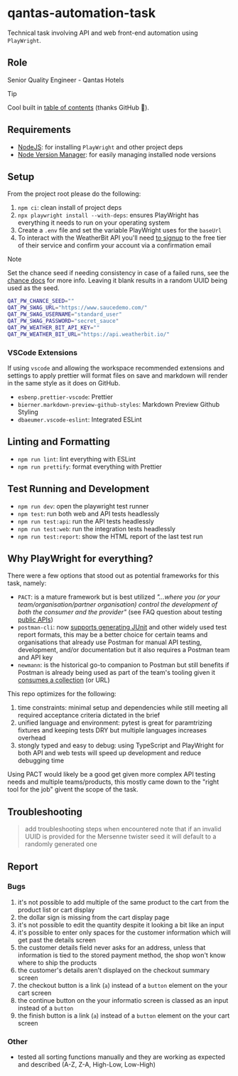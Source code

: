 # qantas-automation-task

Technical task involving API and web front-end automation using `PlayWright`.

## Role

Senior Quality Engineer - Qantas Hotels

> [!TIP]
> Cool built in [table of contents][6] (thanks GitHub :rocket:).

## Requirements

- [NodeJS][0]: for installing `PlayWright` and other project deps
- [Node Version Manager][2]: for easily managing installed node versions

## Setup

From the project root please do the following:

1. `npm ci`: clean install of project deps
2. `npx playwright install --with-deps`: ensures PlayWright has everything it needs to run on your operating system
3. Create a `.env` file and set the variable PlayWright uses for the `baseUrl`
4. To interact with the WeatherBit API you'll need [to signup][7] to the free tier of their service and confirm your account via a confirmation email

> [!NOTE]
> Set the chance seed if needing consistency in case of a failed runs, see the [chance docs][8] for more info. Leaving it blank results in a random UUID being used as the seed.

```bash
QAT_PW_CHANCE_SEED=""
QAT_PW_SWAG_URL="https://www.saucedemo.com/"
QAT_PW_SWAG_USERNAME="standard_user"
QAT_PW_SWAG_PASSWORD="secret_sauce"
QAT_PW_WEATHER_BIT_API_KEY=""
QAT_PW_WEATHER_BIT_URL="https://api.weatherbit.io/"
```

### VSCode Extensions

If using `vscode` and allowing the workspace recommended extensions and settings to apply prettier will format files on
save and markdown will render in the same style as it does on GitHub.

- `esbenp.prettier-vscode`: Prettier
- `bierner.markdown-preview-github-styles`: Markdown Preview Github Styling
- `dbaeumer.vscode-eslint`: Integrated ESLint

## Linting and Formatting

- `npm run lint`: lint everything with ESLint
- `npm run prettify`: format everything with Prettier

## Test Running and Development

- `npm run dev`: open the playwright test runner
- `npm test`: run both web and API tests headlessly
- `npm run test:api`: run the API tests headlessly
- `npm run test:web`: run the integration tests headlessly
- `npm run test:report`: show the HTML report of the last test run

## Why PlayWright for everything?

There were a few options that stood out as potential frameworks for this task, namely:

- `PACT`: is a mature framework but is best utilized _"...where you (or your team/organisation/partner organisation) control the development of both
  the consumer and the provider"_ (see FAQ question about testing [public APIs][4])
- `postman-cli`: now [supports generating JUnit][3] and other widely used test report formats, this may be a better choice for certain teams and
  organisations that already use Postman for manual API testing, development, and/or documentation but it also requires a Postman team and API key
- `newmann`: is the historical go-to companion to Postman but still benefits if Postman is already being used as part of the team's tooling given it
  [consumes a collection][5] (or URL)

This repo optimizes for the following:

1. time constraints: minimal setup and dependencies while still meeting all required acceptance criteria dictated in the brief
2. unified language and environment: pytest is great for paramtrizing fixtures and keeping tests DRY but multiple languages increases overhead
3. stongly typed and easy to debug: using TypeScript and PlayWright for both API and web tests will speed up development and reduce debugging time

Using PACT would likely be a good get given more complex API testing needs and multiple teams/products, this mostly came down to the "right tool
for the job" givent the scope of the task.

## Troubleshooting

> add troubleshooting steps when encountered
> note that if an invalid UUID is provided for the Mersenne twister seed it will default to a randomly generated one

## Report

### Bugs

1. it's not possible to add multiple of the same product to the cart from the product list or cart display
2. the dollar sign is missing from the cart display page
3. it's not possible to edit the quantity despite it looking a bit like an input
4. it's possible to enter only spaces for the customer information which will get past the details screen
5. the customer details field never asks for an address, unless that information is tied to the stored payment method, the shop won't know where to ship the products
6. the customer's details aren't displayed on the checkout summary screen
7. the checkout button is a link (`a`) instead of a `button` element on the your cart screen
8. the continue button on the your informatio screen is classed as an input instead of a `button`
9. the finish button is a link (`a`) instead of a `button` element on the your cart screen

### Other

- tested all sorting functions manually and they are working as expected and described (A-Z, Z-A, High-Low, Low-High)

[0]: https://nodejs.org/en/download
[1]: https://learning.postman.com/docs/postman-cli/postman-cli-installation/
[2]: https://github.com/nvm-sh/nvm
[3]: https://github.com/postmanlabs/postman-app-support/issues/11761#issuecomment-1979999006
[4]: https://docs.pact.io/faq#why-pact-may-not-be-the-best-tool-for-public-testing-apis
[5]: https://learning.postman.com/docs/collections/using-newman-cli/installing-running-newman/#run-a-collection-with-newman
[6]: https://github.blog/changelog/2021-04-13-table-of-contents-support-in-markdown-files/
[7]: https://www.weatherbit.io/account/create
[8]: https://chancejs.com/usage/seed.html
